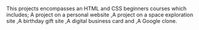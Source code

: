 This projects encompasses an HTML and CSS beginners courses which includes;
A project on a personal website
,A project on a space exploration site
,A birthday gift site
,A digital business card and 
,A Google clone.
